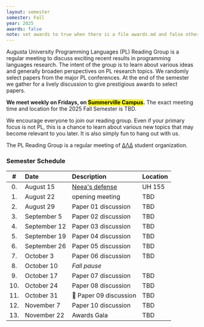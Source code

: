 ```yaml
---
layout: semester
semester: Fall
year: 2025
awards: false
note: set awards to true when there is a file awards.md and false otherwise
---
```


Augusta University Programming Languages (PL) Reading Group is a regular
meeting to discuss exciting recent results in programming languages research.
The intent of the group is to learn about various ideas and generally broaden
perspectives on PL research topics. We randomly select papers from the major
PL conferences. At the end of the semester we gather for a lively discussion
to give prestigious awards to select papers.

**We meet weekly on Fridays, on <mark>Summerville Campus</mark>.**
The exact meeting time and location for the 2025 Fall Semester is TBD.

We encourage everyone to join our reading group. Even if your primary focus
is not PL, this is a chance to learn about various new topics that may become
relevant to you later. It is also simply fun to hang out with us.

The PL Reading Group is a regular meeting of
[ΔΛΔ](https://augusta.presence.io/organization/delta-lambda-delta) student
organization.

### Semester Schedule



| \#  | Date         | Description            | Location |
|:---:|:-------------|:-----------------------|:---------|
| 0.  | August 15    | [Neea's defense][1]  | UH 155   |
| 1.  | August 22    | opening meeting        | TBD      |
| 2.  | August 29    | Paper 01 discussion    | TBD      |
| 3.  | September 5  | Paper 02 discussion    | TBD      |
| 4.  | September 12 | Paper 03 discussion    | TBD      |
| 5.  | September 19 | Paper 04 discussion    | TBD      |
| 6.  | September 26 | Paper 05 discussion    | TBD      |
| 7.  | October 3    | Paper 06 discussion    | TBD      |
| 8.  | October 10   | _Fall pause_           |          |
| 9.  | October 17   | Paper 07 discussion    | TBD      |
| 10. | October 24   | Paper 08 discussion    | TBD      |
| 11. | October 31   | 🎃 Paper 09 discussion | TBD      |
| 12. | November 7   | Paper 10 discussion    | TBD      |
| 13. | November 22  | Awards Gala            | TBD      | 

[1]: https://augusta.presence.io/event/neeas-dissertation-defense

